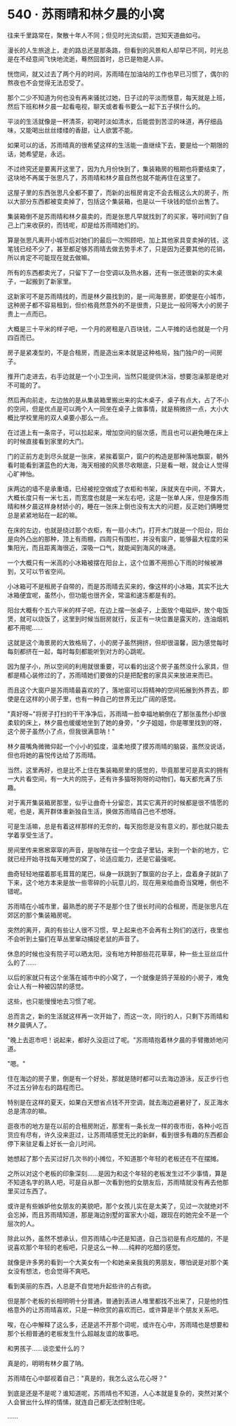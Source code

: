 <link rel="stylesheet" href="../styles/text.css" />
<h1>540 · 苏雨晴和林夕晨的小窝</h1>

往来千里路常在，聚散十年人不同；但见时光流似箭，岂知天道曲如弓。

漫长的人生旅途上，走的路总还是那条路，但看到的风景和人却早已不同，时光总是在不经意间飞快地流逝，蓦然回首时，总已是物是人非。

恍惚间，就又过去了两个月的时间，苏雨晴在加油站的工作也早已习惯了，偶尔的熬夜也不会觉得无法忍受了。

那个二少不知道为何也没有再来骚扰过她，日子过的平淡而惬意，每天就是上班，然后下班和林夕晨一起看电视，聊天或者看书要么一起下五子棋什么的。

平淡的生活就像是一杯清茶，初喝时淡如清水，后能尝到苦涩的味道，再仔细品味，又能喝出丝丝缕缕的香甜，让人欲罢不能。

如果可以的话，苏雨晴真的很希望这样的生活能一直继续下去，要是给一个期限的话，她希望是，永远。

不过终究还是要离开这里了，因为九月份快到了，集装箱房的租期也将要结束了，这块地不再属于张思凡了，苏雨晴和林夕晨自然也就不能再住在这里了。

这屋子里的东西张思凡全都不要了，而新的出租房肯定不会去租这么大的房子，所以大部分东西都被变卖掉了，包括这个集装箱，也是以一千块钱的低价出售了。

集装箱倒不是苏雨晴和林夕晨卖的，而是张思凡早就找到了的买家，等时间到了自己上门来收获的，而钱呢，却是给苏雨晴她们的。

算是张思凡离开小城市后对她们的最后一次照顾吧，加上其他家具变卖掉的钱，这笔钱已经不少了，甚至都足够苏雨晴去做去势手术了，只是因为还要其他的花销，所以肯定不可能现在就去做嘛。

所有的东西都卖光了，只留下了一台空调以及热水器，还有一张还很新的实木桌子，一起搬到了新家里。

这新家可不是苏雨晴找的，而是林夕晨找到的，是一间海景房，即使是在小城市，这种房子都不容易租到，但价格竟然意外的不是很贵，只是比一般同等大小的房子贵上一点而已。

大概是三十平米的样子吧，一个月的房租是八百块钱，二人平摊的话也就是一个月四百而已。

房子是紧凑型的，不是合租房，而是造出来本就是这种格局，独门独户的一间房子。

推开门走进去，右手边就是一个小卫生间，当然只能提供沐浴，想要泡澡那是绝对不可能的了。

然后再向前走，左边放的是从集装箱里搬出来的实木桌子，桌子有点大，占了不小的空间，但是优点是可以两个人一同坐在桌子上做事情，就是稍微挤一点，大小大概比学校里用的双人桌要小那么一点。

在过道上有一条帘子，可以拉起来，增加空间的层次感，而且也可以避免睡在床上的时候直接看到家里的大门。

门的正前方走到尽头就是一张床，紧挨着窗户，窗户的构造是那种落地飘窗，朝外看时能看到湛蓝色的大海，海天相接的风景尽收眼底，只是看一眼，就会让人觉得心旷神怡。

床两边的墙不是承重墙，已经被挖空做成了衣柜和书架，床就夹在中间，不算大，大概长度只有一米七五，而宽度也就是一米左右吧，这是一张单人床，但是像苏雨晴和林夕晨这样身材娇小的，睡在一张床上倒也没有太大的问题，反正她们俩睡觉总是紧紧地贴在一起的嘛。

在床的左边，也就是绕过那个衣柜，有一扇小木门，打开木门就是一个阳台，阳台是向外凸出的那种，顶上有雨棚，四周只有围栏，并没有窗户，能够最大程度的采集阳光，而且距离海很近，深吸一口气，就能闻到海风的味道。

一个大概只有一米高的小冰箱被摆在阳台上，这个位置不用担心下雨的时候被淋到，又可以节省空间。

小冰箱可不是租房子自带的，而是苏雨晴去买来的，像这样的小冰箱，其实不比大冰箱便宜呢，虽然小，但功能也很齐全，常温和速冻都是有的。

阳台大概有个五六平米的样子吧，在边上摆一张桌子，上面放个电磁炉，放个电饭煲，就可以烧饭了，这里到时候当厨房就行，反正有一块位置是露天的，连油烟机都不用呢……

这就是这个海景房的大致格局了，小的房子虽然拥挤，但却很温馨，因为感觉每时每刻都挤在一起，每时每刻都能听到对方的心跳呢。

因为屋子小，所以空间的利用就很重要，可以看的出这个房子虽然没什么家具，但都是精心装修过的了，苏雨晴她们要做的只是把配套的家具买来放进来而已。

而且这个大窗户是苏雨晴最喜欢的了，落地窗可以将精神的空间拓展到外界去，即使是在这样的小房子里，也有一种自己的世界无比广阔的感觉。

"真好呀\~"将房子打扫的干干净净后，苏雨晴一脸幸福地躺倒在了那张虽然小却很柔软的床上，林夕晨也缓缓地坐到了她的身旁，"夕子姐姐，你是哪里找到的呀，这个房子虽然小了点，但我很满意呐！"

林夕晨嘴角微微仰起一个小小的弧度，温柔地摸了摸苏雨晴的脑袋，虽然没说话，但也将她的喜悦传达给了苏雨晴。

当然，这里再好，也是比不上住在集装箱房里的感觉的，毕竟那里可是真实的拥有一大片看空间，有一大片的院子，还有许多猫呀狗呀的动物们，每天都充满了乐趣。

对于离开集装箱房那里，似乎让曲奇十分留恋，其实它离开的时候都是很不情愿的呢，也是，离开群体重新独自生活，换做苏雨晴自己也不想呀。

可是生活嘛，总是有着这样那样的无奈的，每天抱怨是没有意义的，那也就只能去学着享受生活了。

房间里传来窸窸窣窣的声音，是咖啡在往一个空盒子里钻，来到一个新的地方，它就已经开始寻找每天睡觉的窝了，论适应能力，还是它最强呢。

曲奇轻轻地摆着那毛茸茸的尾巴，纵身一跃跳到了飘窗的台子上，盘着身子就趴了下来，这个地方本来是放一些零碎的小玩意儿的，现在用来给曲奇当窝睡，倒也不错呢。

苏雨晴在小城市里，最熟悉的房子不是那个住了很长时间的合租房，而是张思凡在郊区的那个集装箱房呢。

突然的离开，真的有些让人很不习惯，早上起来也不会再有土狗们的送行，夜里也不会听到土猫们在草丛里窜动捕捉老鼠的声音了。

休息的时候也没有院子可以晒太阳，没有地方种那些花花草草，种一些土豆丝瓜什么的了……

以后的家就只有这个坐落在城市中的小窝了，一个就像是鸽子笼般的小房子，难免会让人有一种被囚禁的感觉。

这些，也只能慢慢地去习惯了呢。

总而言之，新的生活就这样再一次开始了，而这一次，同行的人，只剩下苏雨晴和林夕晨俩人了。

"晚上去逛市吧！说起来，都好久没逛过了呢。"苏雨晴抱着林夕晨的手臂撒娇地问道。

"嗯。"

住在海边的房子里，倒是有一个好处，那就是随时都可以去海边游泳，反正步行也不过五分钟左右的路程而已。

特别是在这样的夏天，如果白天想省点钱不开空调，就去海边避暑好了，反正海水总是清凉的嘛。

逛夜市的地方是在以前的合租房附近，那里有一条长龙一样的夜市街，各种小吃百货应有尽有，许久没来逛过，让苏雨晴感觉无比的新鲜，看到很多有趣的东西都会停下来驻足看上好长一会儿时间。

她想起了那个去买过好几次书的小摊位，不知道那个年轻的老板还在不在摆摊。

之所以对这个老板的印象深刻……是因为和这个年轻的老板发生过不少事情，算是不知道名字的熟人吧，可是自从那一次看到他的女朋友后，苏雨晴就没有再去他那里买过东西了。

或许是有些嫉妒他女朋友的美貌吧，那个女孩儿实在是太美了，见过一次就绝对不会忘掉，而且苏雨晴知道，那是海边别墅的富家大小姐，跟现在的她完全不是一个层次的人。

除此以外，虽然不想承认，但苏雨晴心中还是知道，自己当初是有点吃醋的，不是说喜欢那个年轻的老板吧，只是这么一种……纯粹的吃醋的感觉。

就像是许多男的看到一个大美女有一个和她亲亲我我的男朋友，哪怕说是对那个美女没有想法，也会觉得不爽吧。

看到美丽的东西，人总是不自觉地升起些许的占有欲。

但是那个老板的长相明明十分普通，普通到丢进人堆里都找不出来了，只是他的性格意外的让苏雨晴喜欢，只是一种欣赏的喜欢而已，或许算是半个朋友关系吧。

唉，在心中解释了这么多，还是逃不开那个词呢，或许在心中，苏雨晴也是想要和那个长相普通的老板发生什么超越友谊的故事吧。

和男孩子……谈恋爱什么的？

真是的，明明有林夕晨了呐。

苏雨晴在心中鄙视着自己："真是的，我怎么这么花心呀？"

到底是还是不是呢？谁知道呢，苏雨晴也不知道，人心本就是复杂的，突然对某个人会冒出什么样的情愫，就连自己都无法控制住呢。

……
